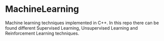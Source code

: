# MachineLearning
Machine learning techniques implemented in C++. In this repo there can be found different Supervised Learning, Unsupervised Learning and Reinforcement Learning techniques.
